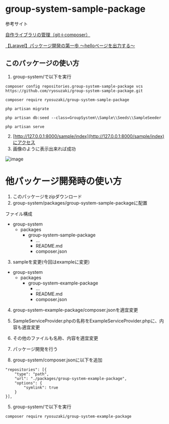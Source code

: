 # group-system-sample-package

参考サイト

[自作ライブラリの管理（git＋composer）](https://www.wetch.co.jp/%E8%87%AA%E4%BD%9C%E3%83%A9%E3%82%A4%E3%83%96%E3%83%A9%E3%83%AA%E3%81%AE%E7%AE%A1%E7%90%86%EF%BC%88git%EF%BC%8Bcomposer%EF%BC%89/)

[【Laravel】パッケージ開発の第一歩 〜helloページを出力する〜](https://qiita.com/nasteng/items/350fb46d3f08479a7bcf#laravel%E3%82%A2%E3%83%97%E3%83%AA%E3%82%B1%E3%83%BC%E3%82%B7%E3%83%A7%E3%83%B3%E5%81%B4%E3%81%AEcomposerjson%E3%82%92%E7%B7%A8%E9%9B%86)

## このパッケージの使い方

1. group-system/で以下を実行
```
composer config repositories.group-system-sample-package vcs https://github.com/ryosuzaki/group-system-sample-package.git

composer require ryosuzaki/group-system-sample-package

php artisan migrate

php artisan db:seed --class=GroupSystem\\Sample\\Seeds\\SampleSeeder

php artisan serve
```
2. [http://127.0.0.1:8000/sample/index](http://127.0.0.1:8000/sample/index)にアクセス
3. 画像のように表示出来れば成功

![image](https://user-images.githubusercontent.com/71608299/140604876-c0981eaf-04b9-4b3b-84c2-df8e065e6140.png)

# 他パッケージ開発時の使い方
1. このパッケージをzipダウンロード
2. group-system/packages/group-system-sample-packageに配置

ファイル構成
- group-system
   - packages
     - group-system-sample-package
       - ...
       - README.md
       - composer.json


3. sampleを変更(今回はexampleに変更)

- group-system
   - packages
     - group-system-example-package
       - ...
       - README.md
       - composer.json

4. group-system-example-package/composer.jsonを適宜変更

5. SampleServiceProvider.phpの名称をExampleServiceProvider.phpに、内容も適宜変更

6. その他のファイルも名称、内容を適宜変更

7. パッケージ開発を行う

8. group-system/composer.jsonに以下を追加

```
"repositories": [{
    "type": "path",
    "url": "./packages/group-system-example-package",
    "options": {
        "symlink": true
    }
}],
```

5. group-system/で以下を実行

```
composer require ryosuzaki/group-system-example-package
```



